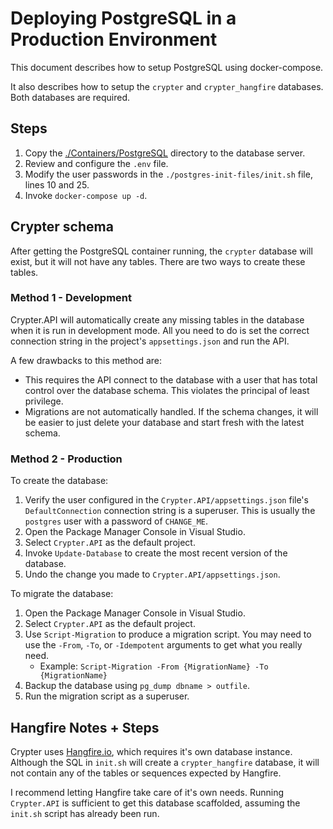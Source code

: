 # Deploying PostgreSQL in a Production Environment

This document describes how to setup PostgreSQL using docker-compose.

It also describes how to setup the `crypter` and `crypter_hangfire` databases.
Both databases are required.

## Steps

1. Copy the [./Containers/PostgreSQL](../../../Containers/PostgreSQL) directory to the database server.
2. Review and configure the `.env` file.
3. Modify the user passwords in the `./postgres-init-files/init.sh` file, lines 10 and 25.
4. Invoke `docker-compose up -d`.

## Crypter schema

After getting the PostgreSQL container running, the `crypter` database will exist, but it will not have any tables.
There are two ways to create these tables.

### Method 1 - Development

Crypter.API will automatically create any missing tables in the database when it is run in development mode.
All you need to do is set the correct connection string in the project's `appsettings.json` and run the API.

A few drawbacks to this method are:
* This requires the API connect to the database with a user that has total control over the database schema. This violates the principal of least privilege.
* Migrations are not automatically handled. If the schema changes, it will be easier to just delete your database and start fresh with the latest schema.

### Method 2 - Production

To create the database:

 1. Verify the user configured in the `Crypter.API/appsettings.json` file's `DefaultConnection` connection string is a superuser. This is usually the `postgres` user with a password of `CHANGE_ME`.
 2. Open the Package Manager Console in Visual Studio.
 3. Select `Crypter.API` as the default project.
 4. Invoke `Update-Database` to create the most recent version of the database.
 5. Undo the change you made to `Crypter.API/appsettings.json`.

To migrate the database:

 1. Open the Package Manager Console in Visual Studio.
 2. Select `Crypter.API` as the default project.
 3. Use `Script-Migration` to produce a migration script. You may need to use the `-From`, `-To`, or `-Idempotent` arguments to get what you really need.
    * Example: `Script-Migration -From {MigrationName} -To {MigrationName}`
 4. Backup the database using `pg_dump dbname > outfile`.
 5. Run the migration script as a superuser.

## Hangfire Notes + Steps

Crypter uses [Hangfire.io](https://www.hangfire.io/), which requires it's own database instance.
Although the SQL in `init.sh` will create a `crypter_hangfire` database, it will not contain any of the tables or sequences expected by Hangfire.

I recommend letting Hangfire take care of it's own needs.
Running `Crypter.API` is sufficient to get this database scaffolded, assuming the `init.sh` script has already been run.
